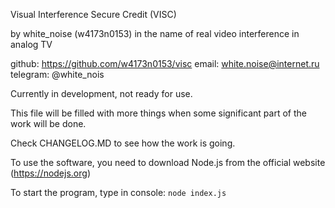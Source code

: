 Visual Interference Secure Credit (VISC)

by white_noise (w4173n0153)
in the name of real video interference in analog TV

github: https://github.com/w4173n0153/visc
email: white.noise@internet.ru
telegram: @white_nois

Currently in development, not ready for use.

This file will be filled with more things when some significant part of the work will be done.

Check CHANGELOG.MD to see how the work is going.

To use the software, you need to download Node.js from the official website (https://nodejs.org)

To start the program, type in console:
`node index.js`
